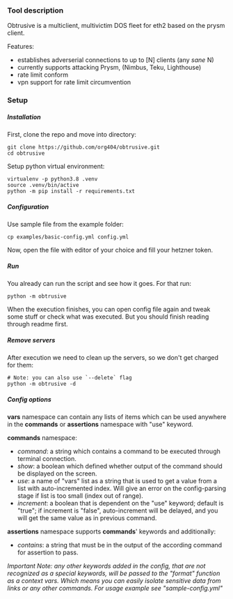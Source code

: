 ### Tool description
Obtrusive is a multiclient, multivictim DOS fleet for eth2 based on the prysm client.  
  
Features:
* establishes adverserial connections to up to [N] clients (any *sane* N)
* currently supports attacking Prysm, (Nimbus, Teku, Lighthouse)
* rate limit conform
* vpn support for rate limit circumvention

### Setup

##### Installation
First, clone the repo and move into directory:
```
git clone https://github.com/org404/obtrusive.git
cd obtrusive
```
Setup python virtual environment:
```
virtualenv -p python3.8 .venv
source .venv/bin/active
python -m pip install -r requirements.txt
```

##### Configuration
Use sample file from the example folder:
```
cp examples/basic-config.yml config.yml
```
Now, open the file with editor of your choice and fill your hetzner token.

##### Run
You already can run the script and see how it goes. For that run:
```
python -m obtrusive
```
When the execution finishes, you can open config file again and tweak some stuff or check what was executed.
But you should finish reading through readme first.

##### Remove servers
After execution we need to clean up the servers, so we don't get charged for them:
```
# Note: you can also use `--delete` flag
python -m obtrusive -d
```

##### Config options
**vars** namespace can contain any lists of items which can be used anywhere in the **commands** or **assertions** namespace with "use" keyword.  
  
**commands** namespace:
* *command*: a string which contains a command to be executed through terminal connection.
* *show*: a boolean which defined whether output of the command should be displayed on the screen.
* *use*: a name of "vars" list as a string that is used to get a value from a list with auto-incremented index. Will give an error on the config-parsing stage if list is too small (index out of range).
* *increment*: a boolean that is dependent on the "use" keyword; default is "true"; if increment is "false", auto-increment will be delayed, and you will get the same value as in previous command.
  
**assertions** namespace supports **commands**' keywords and additionally:
* *contains*: a string that must be in the output of the according command for assertion to pass.
  
*Important Note: any other keywords added in the config, that are not recognized as a special keywords, will be passed to the "format" function as a context vars. Which means you can easily isolate sensitive data from links or any other commands. For usage example see "sample-config.yml"*
